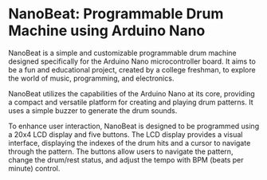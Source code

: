 # NanoBeat: Programmable Drum Machine using Arduino Nano

NanoBeat is a simple and customizable programmable drum machine designed specifically for the Arduino Nano microcontroller board. It aims to be a fun and educational project, created by a college freshman, to explore the world of music, programming, and electronics.

NanoBeat utilizes the capabilities of the Arduino Nano at its core, providing a compact and versatile platform for creating and playing drum patterns. It uses a simple buzzer to generate the drum sounds.

To enhance user interaction, NanoBeat is designed to be programmed using a 20x4 LCD display and five buttons. The LCD display provides a visual interface, displaying the indexes of the drum hits and a cursor to navigate through the pattern. The buttons allow users to navigate the pattern, change the drum/rest status, and adjust the tempo with BPM (beats per minute) control.
